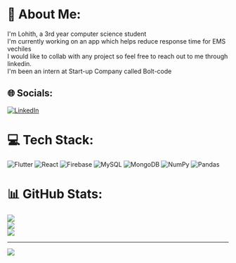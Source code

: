# 💫 About Me:
I'm Lohith, a 3rd year computer science student <br>
I'm currently working on an app which helps reduce response time for EMS vechiles<br>
I would like to collab with any project so feel free to reach out to me through linkedin.
<br>I'm been an intern at Start-up Company called Bolt-code<br>


## 🌐 Socials:
[![LinkedIn](https://img.shields.io/badge/LinkedIn-%230077B5.svg?logo=linkedin&logoColor=white)](https://linkedin.com/in/https://www.linkedin.com/in/n-lohith-surya-raj-278220238/) 

# 💻 Tech Stack:
![Flutter](https://img.shields.io/badge/Flutter-%2302569B.svg?style=for-the-badge&logo=Flutter&logoColor=white) ![React](https://img.shields.io/badge/react-%2320232a.svg?style=for-the-badge&logo=react&logoColor=%2361DAFB) ![Firebase](https://img.shields.io/badge/Firebase-039BE5?style=for-the-badge&logo=Firebase&logoColor=white) ![MySQL](https://img.shields.io/badge/mysql-%2300000f.svg?style=for-the-badge&logo=mysql&logoColor=white) ![MongoDB](https://img.shields.io/badge/MongoDB-%234ea94b.svg?style=for-the-badge&logo=mongodb&logoColor=white) ![NumPy](https://img.shields.io/badge/numpy-%23013243.svg?style=for-the-badge&logo=numpy&logoColor=white) ![Pandas](https://img.shields.io/badge/pandas-%23150458.svg?style=for-the-badge&logo=pandas&logoColor=white)
# 📊 GitHub Stats:
![](https://github-readme-stats.vercel.app/api?username=Lohithsurya&theme=dark&hide_border=false&include_all_commits=false&count_private=false)<br/>
![](https://github-readme-streak-stats.herokuapp.com/?user=Lohithsurya&theme=dark&hide_border=false)<br/>
![](https://github-readme-stats.vercel.app/api/top-langs/?username=Lohithsurya&theme=dark&hide_border=false&include_all_commits=false&count_private=false&layout=compact)

---
[![](https://visitcount.itsvg.in/api?id=Lohithsurya&icon=0&color=0)](https://visitcount.itsvg.in)

<!-- Proudly created with GPRM ( https://gprm.itsvg.in ) -->
